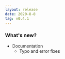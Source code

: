 ```yaml
---
layout: release
date: 2020-8-8
tag: v0.4.1
---
```



### What's new?

- Documentation
  - Typo and error fixes

